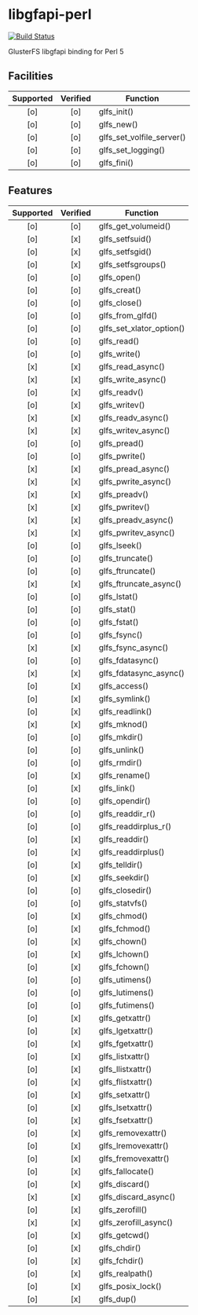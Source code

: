 # libgfapi-perl

[![Build Status](https://travis-ci.org/potatogim/libgfapi-perl.svg?branch=master)](https://travis-ci.org/potatogim/libgfapi-perl)

GlusterFS libgfapi binding for Perl 5

## Facilities

| Supported | Verified | Function |
|:---------:|:--------:| -------- |
| [o] | [o] | glfs_init() |
| [o] | [o] | glfs_new() |
| [o] | [o] | glfs_set_volfile_server() |
| [o] | [o] | glfs_set_logging() |
| [o] | [o] | glfs_fini() |

## Features

| Supported | Verified | Function |
|:---------:|:--------:| -------- |
| [o] | [o] | glfs_get_volumeid() |
| [o] | [x] | glfs_setfsuid() |
| [o] | [x] | glfs_setfsgid() |
| [o] | [x] | glfs_setfsgroups() |
| [o] | [o] | glfs_open() |
| [o] | [o] | glfs_creat() |
| [o] | [o] | glfs_close() |
| [o] | [o] | glfs_from_glfd() |
| [o] | [o] | glfs_set_xlator_option() |
| [o] | [o] | glfs_read() |
| [o] | [o] | glfs_write() |
| [x] | [x] | glfs_read_async() |
| [x] | [x] | glfs_write_async() |
| [o] | [x] | glfs_readv() |
| [o] | [x] | glfs_writev() |
| [x] | [x] | glfs_readv_async() |
| [x] | [x] | glfs_writev_async() |
| [o] | [o] | glfs_pread() |
| [o] | [o] | glfs_pwrite() |
| [x] | [x] | glfs_pread_async() |
| [x] | [x] | glfs_pwrite_async() |
| [x] | [x] | glfs_preadv() |
| [x] | [x] | glfs_pwritev() |
| [x] | [x] | glfs_preadv_async() |
| [x] | [x] | glfs_pwritev_async() |
| [o] | [o] | glfs_lseek() |
| [o] | [o] | glfs_truncate() |
| [o] | [o] | glfs_ftruncate() |
| [x] | [x] | glfs_ftruncate_async() |
| [o] | [o] | glfs_lstat() |
| [o] | [o] | glfs_stat() |
| [o] | [o] | glfs_fstat() |
| [o] | [o] | glfs_fsync() |
| [x] | [x] | glfs_fsync_async() |
| [o] | [o] | glfs_fdatasync() |
| [x] | [x] | glfs_fdatasync_async() |
| [o] | [x] | glfs_access() |
| [o] | [x] | glfs_symlink() |
| [o] | [x] | glfs_readlink() |
| [x] | [x] | glfs_mknod() |
| [o] | [o] | glfs_mkdir() |
| [o] | [o] | glfs_unlink() |
| [o] | [o] | glfs_rmdir() |
| [o] | [x] | glfs_rename() |
| [o] | [x] | glfs_link() |
| [o] | [o] | glfs_opendir() |
| [o] | [o] | glfs_readdir_r() |
| [o] | [o] | glfs_readdirplus_r() |
| [o] | [x] | glfs_readdir() |
| [o] | [x] | glfs_readdirplus() |
| [o] | [x] | glfs_telldir() |
| [o] | [x] | glfs_seekdir() |
| [o] | [o] | glfs_closedir() |
| [o] | [o] | glfs_statvfs() |
| [o] | [x] | glfs_chmod() |
| [o] | [x] | glfs_fchmod() |
| [o] | [x] | glfs_chown() |
| [o] | [x] | glfs_lchown() |
| [o] | [x] | glfs_fchown() |
| [o] | [o] | glfs_utimens() |
| [o] | [o] | glfs_lutimens() |
| [o] | [o] | glfs_futimens() |
| [o] | [x] | glfs_getxattr() |
| [o] | [x] | glfs_lgetxattr() |
| [o] | [x] | glfs_fgetxattr() |
| [o] | [x] | glfs_listxattr() |
| [o] | [x] | glfs_llistxattr() |
| [o] | [x] | glfs_flistxattr() |
| [o] | [x] | glfs_setxattr() |
| [o] | [x] | glfs_lsetxattr() |
| [o] | [x] | glfs_fsetxattr() |
| [o] | [x] | glfs_removexattr() |
| [o] | [x] | glfs_lremovexattr() |
| [o] | [x] | glfs_fremovexattr() |
| [o] | [x] | glfs_fallocate() |
| [o] | [x] | glfs_discard() |
| [x] | [x] | glfs_discard_async() |
| [o] | [x] | glfs_zerofill() |
| [x] | [x] | glfs_zerofill_async() |
| [o] | [x] | glfs_getcwd() |
| [o] | [x] | glfs_chdir() |
| [o] | [x] | glfs_fchdir() |
| [o] | [x] | glfs_realpath() |
| [o] | [x] | glfs_posix_lock() |
| [o] | [x] | glfs_dup() |

